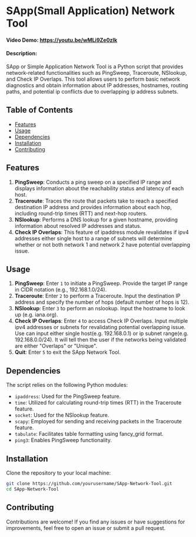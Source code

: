 # SApp(Small Application) Network Tool

#### Video Demo: https://youtu.be/wMLi9Ze0zIk

#### Description:
SApp or Simple Application Network Tool is a Python script that provides network-related functionalities such as PingSweep, Traceroute, NSlookup, and Check IP Overlaps. This tool allows users to perform basic network diagnostics and obtain information about IP addresses, hostnames, routing paths, and potential ip conflicts due to overlapping ip address subnets.

## Table of Contents

- [Features](#features)
- [Usage](#usage)
- [Dependencies](#dependencies)
- [Installation](#installation)
- [Contributing](#contributing)

## Features

1. **PingSweep**: Conducts a ping sweep on a specified IP range and displays information about the reachability status and latency of each host.
2. **Traceroute**: Traces the route that packets take to reach a specified destination IP address and provides information about each hop, including round-trip times (RTT) and next-hop routers.
3. **NSlookup**: Performs a DNS lookup for a given hostname, providing information about resolved IP addresses and status.
4. **Check IP Overlaps**: This feature of ipaddress module revalidates if ipv4 addresses either single host to a range of subnets will determine whether or not both network 1 and network 2 have potential overlapping issue.

## Usage

1. **PingSweep**: Enter `1` to initiate a PingSweep. Provide the target IP range in CIDR notation (e.g., 192.168.1.0/24).
2. **Traceroute**: Enter `2` to perform a Traceroute. Input the destination IP address and specify the number of hops (default number of hops is 12).
3. **NSlookup**: Enter `3` to perform an nslookup. Input the hostname to look up (e.g. iana.org).
4. **Check IP Overlaps**: Enter `4` to access Check IP Overlaps. Input multiple ipv4 addresses or subnets for revalidating potential overlapping issue. Use can input either single host(e.g. 192.168.0.1) or ip subnet range(e.g. 192.168.0.0/24). It will tell then the user if the networks being validated are either "Overlaps" or "Unique".
5. **Quit**: Enter `5` to exit the SApp Network Tool.

## Dependencies

The script relies on the following Python modules:

- `ipaddress`: Used for the PingSweep feature.
- `time`: Utilized for calculating round-trip times (RTT) in the Traceroute feature.
- `socket`: Used for the NSlookup feature.
- `scapy`: Employed for sending and receiving packets in the Traceroute feature.
- `tabulate`: Facilitates table formatting using fancy_grid format.
- `ping3`: Enables PingSweep functionality.

## Installation

Clone the repository to your local machine:

```bash
git clone https://github.com/yourusername/SApp-Network-Tool.git
cd SApp-Network-Tool
```

## Contributing
Contributions are welcome! If you find any issues or have suggestions for improvements, feel free to open an issue or submit a pull request.